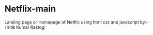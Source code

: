 # Netflix-main
Landing page or Homepage of Netflix using html css and javascript
by:-Hritik Kumar Rastogi
